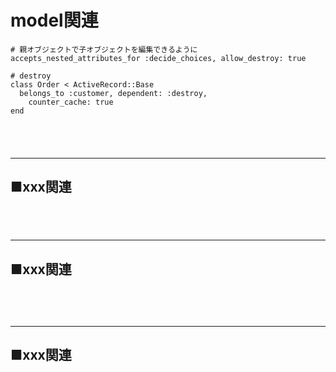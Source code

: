
# model関連
```
# 親オブジェクトで子オブジェクトを編集できるように
accepts_nested_attributes_for :decide_choices, allow_destroy: true
```


```
# destroy
class Order < ActiveRecord::Base
  belongs_to :customer, dependent: :destroy,
    counter_cache: true
end
```



　  
　  
- - - 
## ■xxx関連
###
```
```

　  
- - - 
## ■xxx関連
###
　  
　  
- - - 
## ■xxx関連

###
